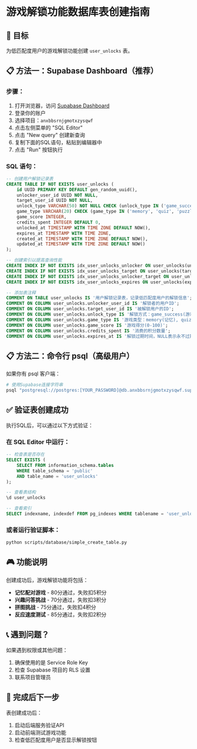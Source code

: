 # 游戏解锁功能数据库表创建指南

## 🎯 目标
为低匹配度用户的游戏解锁功能创建 `user_unlocks` 表。

## 📋 方法一：Supabase Dashboard（推荐）

### 步骤：
1. 打开浏览器，访问 [Supabase Dashboard](https://supabase.com/dashboard)
2. 登录你的账户
3. 选择项目：`anxbbsrnjgmotxzysqwf`
4. 点击左侧菜单的 "SQL Editor"
5. 点击 "New query" 创建新查询
6. 复制下面的SQL语句，粘贴到编辑器中
7. 点击 "Run" 按钮执行

### SQL 语句：
```sql
-- 创建用户解锁记录表
CREATE TABLE IF NOT EXISTS user_unlocks (
    id UUID PRIMARY KEY DEFAULT gen_random_uuid(),
    unlocker_user_id UUID NOT NULL,
    target_user_id UUID NOT NULL,
    unlock_type VARCHAR(50) NOT NULL CHECK (unlock_type IN ('game_success', 'game_fail', 'credits_direct')),
    game_type VARCHAR(20) CHECK (game_type IN ('memory', 'quiz', 'puzzle', 'reaction')),
    game_score INTEGER,
    credits_spent INTEGER DEFAULT 0,
    unlocked_at TIMESTAMP WITH TIME ZONE DEFAULT NOW(),
    expires_at TIMESTAMP WITH TIME ZONE,
    created_at TIMESTAMP WITH TIME ZONE DEFAULT NOW(),
    updated_at TIMESTAMP WITH TIME ZONE DEFAULT NOW()
);

-- 创建索引以提高查询性能
CREATE INDEX IF NOT EXISTS idx_user_unlocks_unlocker ON user_unlocks(unlocker_user_id);
CREATE INDEX IF NOT EXISTS idx_user_unlocks_target ON user_unlocks(target_user_id);
CREATE INDEX IF NOT EXISTS idx_user_unlocks_unlocker_target ON user_unlocks(unlocker_user_id, target_user_id);
CREATE INDEX IF NOT EXISTS idx_user_unlocks_expires ON user_unlocks(expires_at) WHERE expires_at IS NOT NULL;

-- 添加表注释
COMMENT ON TABLE user_unlocks IS '用户解锁记录表，记录低匹配度用户的解锁信息';
COMMENT ON COLUMN user_unlocks.unlocker_user_id IS '解锁者的用户ID';
COMMENT ON COLUMN user_unlocks.target_user_id IS '被解锁用户的ID';
COMMENT ON COLUMN user_unlocks.unlock_type IS '解锁方式：game_success(游戏成功), game_fail(游戏失败), credits_direct(直接积分)';
COMMENT ON COLUMN user_unlocks.game_type IS '游戏类型：memory(记忆), quiz(问答), puzzle(拼图), reaction(反应)';
COMMENT ON COLUMN user_unlocks.game_score IS '游戏得分(0-100)';
COMMENT ON COLUMN user_unlocks.credits_spent IS '消费的积分数量';
COMMENT ON COLUMN user_unlocks.expires_at IS '解锁过期时间，NULL表示永不过期';
```

## 📋 方法二：命令行 psql（高级用户）

如果你有 psql 客户端：

```bash
# 使用Supabase连接字符串
psql "postgresql://postgres:[YOUR_PASSWORD]@db.anxbbsrnjgmotxzysqwf.supabase.co:5432/postgres" -f scripts/database/user_unlocks_table.sql
```

## ✅ 验证表创建成功

执行SQL后，可以通过以下方式验证：

### 在 SQL Editor 中运行：
```sql
-- 检查表是否存在
SELECT EXISTS (
    SELECT FROM information_schema.tables 
    WHERE table_schema = 'public' 
    AND table_name = 'user_unlocks'
);

-- 查看表结构
\d user_unlocks

-- 查看索引
SELECT indexname, indexdef FROM pg_indexes WHERE tablename = 'user_unlocks';
```

### 或者运行验证脚本：
```bash
python scripts/database/simple_create_table.py
```

## 🎮 功能说明

创建成功后，游戏解锁功能将包括：

- **记忆配对游戏** - 80分通过，失败扣5积分
- **兴趣问答挑战** - 70分通过，失败扣3积分  
- **拼图挑战** - 75分通过，失败扣4积分
- **反应速度测试** - 85分通过，失败扣2积分

## 📞 遇到问题？

如果遇到权限或其他问题：
1. 确保使用的是 Service Role Key
2. 检查 Supabase 项目的 RLS 设置
3. 联系项目管理员

## 🔄 完成后下一步

表创建成功后：
1. 启动后端服务验证API
2. 启动前端测试游戏功能
3. 检查低匹配度用户是否显示解锁按钮 